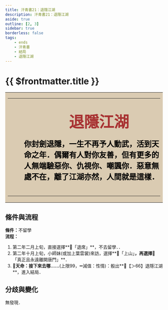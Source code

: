 ```yaml
---
title: 汗青書21：退隱江湖
description: 汗青書21：退隱江湖
aside: true
outline: [2, 3]
sidebar: true
borderless: false
tags:
    - ends
    - 汗青書
    - 結局
    - 退隱江湖
---
```


# {{ $frontmatter.title }}

<table style="text-align:center;">
    <tr>
        <td WIDTH=565 BGCOLOR="#dacbb2">
            <hr><br>
            <font size="7" color="#a83232"><strong>&emsp;&emsp;退隱江湖</strong></font>
            <br>
            <br>
            <font size="5" color="000000">
            <strong>
            &emsp;&emsp;你封劍退隱，一生不再予人動武，活到天<br>
            &emsp;&emsp;命之年．偶爾有人對你友善，但有更多的<br>
            &emsp;&emsp;人無端驗惡你、仇視你、嘲諷你．惡意無<br>
            &emsp;&emsp;處不在，離了江湖亦然，人間就是這樣．<br>
            <br>
            </strong>
            </font>
            <hr>
        </td>
    </tr>
</table>

## 條件與流程

<strong>條件：</strong>不留學<br>
**流程：**<br>
1. 第二年二月上旬，直接選擇**📜「退席」**，不去留學．．
2. 第二年十月上旬，<Girl0Icon>小師妹</Girl0Icon>(或加上<Girl2Icon>葉雲裳</Girl2Icon>)來訪，選擇**📜「上山」**，再選擇**📖「真正且永遠離開唐門」**．
3. **🎲天命：接下來去哪......**(上限99，➖減值：性情)：骰出**🧾【＞66】退隱江湖**，進入結局．


## 分歧與變化
無發現．
